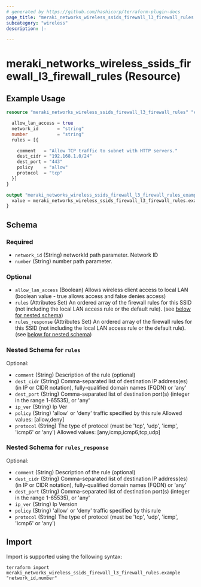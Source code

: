 ```yaml
---
# generated by https://github.com/hashicorp/terraform-plugin-docs
page_title: "meraki_networks_wireless_ssids_firewall_l3_firewall_rules Resource - terraform-provider-meraki"
subcategory: "wireless"
description: |-
  
---
```


# meraki_networks_wireless_ssids_firewall_l3_firewall_rules (Resource)



## Example Usage

```terraform
resource "meraki_networks_wireless_ssids_firewall_l3_firewall_rules" "example" {

  allow_lan_access = true
  network_id       = "string"
  number           = "string"
  rules = [{

    comment   = "Allow TCP traffic to subnet with HTTP servers."
    dest_cidr = "192.168.1.0/24"
    dest_port = "443"
    policy    = "allow"
    protocol  = "tcp"
  }]
}

output "meraki_networks_wireless_ssids_firewall_l3_firewall_rules_example" {
  value = meraki_networks_wireless_ssids_firewall_l3_firewall_rules.example
}
```

<!-- schema generated by tfplugindocs -->
## Schema

### Required

- `network_id` (String) networkId path parameter. Network ID
- `number` (String) number path parameter.

### Optional

- `allow_lan_access` (Boolean) Allows wireless client access to local LAN (boolean value - true allows access and false denies access)
- `rules` (Attributes Set) An ordered array of the firewall rules for this SSID (not including the local LAN access rule or the default rule). (see [below for nested schema](#nestedatt--rules))
- `rules_response` (Attributes Set) An ordered array of the firewall rules for this SSID (not including the local LAN access rule or the default rule). (see [below for nested schema](#nestedatt--rules_response))

<a id="nestedatt--rules"></a>
### Nested Schema for `rules`

Optional:

- `comment` (String) Description of the rule (optional)
- `dest_cidr` (String) Comma-separated list of destination IP address(es) (in IP or CIDR notation), fully-qualified domain names (FQDN) or 'any'
- `dest_port` (String) Comma-separated list of destination port(s) (integer in the range 1-65535), or 'any'
- `ip_ver` (String) Ip Ver
- `policy` (String) 'allow' or 'deny' traffic specified by this rule
                                        Allowed values: [allow,deny]
- `protocol` (String) The type of protocol (must be 'tcp', 'udp', 'icmp', 'icmp6' or 'any')
                                        Allowed values: [any,icmp,icmp6,tcp,udp]


<a id="nestedatt--rules_response"></a>
### Nested Schema for `rules_response`

Optional:

- `comment` (String) Description of the rule (optional)
- `dest_cidr` (String) Comma-separated list of destination IP address(es) (in IP or CIDR notation), fully-qualified domain names (FQDN) or 'any'
- `dest_port` (String) Comma-separated list of destination port(s) (integer in the range 1-65535), or 'any'
- `ip_ver` (String) Ip Version
- `policy` (String) 'allow' or 'deny' traffic specified by this rule
- `protocol` (String) The type of protocol (must be 'tcp', 'udp', 'icmp', 'icmp6' or 'any')

## Import

Import is supported using the following syntax:

```shell
terraform import meraki_networks_wireless_ssids_firewall_l3_firewall_rules.example "network_id,number"
```
